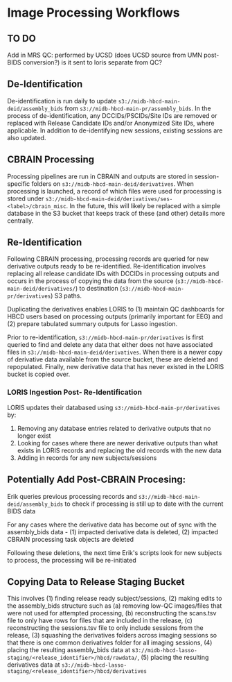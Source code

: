 # Image Processing Workflows

<object type="image/svg+xml" data="../WF.drawio.svg" width="100%"></object>

## TO DO
Add in MRS QC: performed by UCSD (does UCSD source from UMN post-BIDS conversion?) is it sent to loris separate from QC?

## De-Identification
De-identification is run daily to update `s3://midb-hbcd-main-deid/assembly_bids` from `s3://midb-hbcd-main-pr/assembly_bids`. In the process of de-identification, any DCCIDs/PSCIDs/Site IDs are removed or replaced with Release Candidate IDs and/or Anonymized Site IDs, where applicable. In addition to de-identifying new sessions, existing sessions are also updated.

## CBRAIN Processing
Processing pipelines are run in CBRAIN and outputs are stored in session-specific folders on `s3://midb-hbcd-main-deid/derivatives`. When processing is launched, a record of which files were used for processing is stored under `s3://midb-hbcd-main-deid/derivatives/ses-<label>/cbrain_misc`. In the future, this will likely be replaced with a simple database in the S3 bucket that keeps track of these (and other) details more centrally.

## Re-Identification

Following CBRAIN processing, processing records are queried for new derivative outputs ready to be re-identified. Re-identification involves replacing all release candidate IDs with DCCIDs in processing outputs and occurs in the process of copying the data from the source (`s3://midb-hbcd-main-deid/derivatives/`) to destination (`s3://midb-hbcd-main-pr/derivatives`) S3 paths.

Duplicating the derivatives enables LORIS to (1) maintain QC dashboards for HBCD users based on processing outputs (primarily important for EEG) and (2) prepare tabulated summary outputs for Lasso ingestion.

Prior to re-identification, `s3://midb-hbcd-main-pr/derivatives` is first queried to find and delete any data that either does not have associated files in `s3://midb-hbcd-main-deid/derivatives`. When there is a newer copy of derivative data available from the source bucket, these are deleted and repopulated. Finally, new derivative data that has never existed in the LORIS bucket is copied over.

### LORIS Ingestion Post- Re-Identification
LORIS updates their databased using `s3://midb-hbcd-main-pr/derivatives` by:

1. Removing any database entries related to derivative outputs that no longer exist
2. Looking for cases where there are newer derivative outputs than what exists in LORIS records and replacing the old records with the new data
3. Adding in records for any new subjects/sessions

## Potentially Add Post-CBRAIN Procesing: 

Erik queries previous processing records and `s3://midb-hbcd-main-deid/assembly_bids` to check if processing is still up to date with the current BIDS data

For any cases where the derivative data has become out of sync with the assembly_bids data - (1) impacted derivative data is deleted, (2) impacted CBRAIN processing task objects are deleted

Following these deletions, the next time Erik's scripts look for new subjects to process, the processing will be re-initiated

## Copying Data to Release Staging Bucket
This involves (1) finding release ready subject/sessions, (2) making edits to the assembly_bids structure such as (a) removing low-QC images/files that were not used for attempted processing, (b) reconstructing the scans.tsv file to only have rows for files that are included in the release, (c) reconstructing the sessions.tsv file to only include sessions from the release, (3) squashing the derivatives folders across imaging sessions so that there is one common derivatives folder for all imaging sessions, (4) placing the resulting assembly_bids data at s`3://midb-hbcd-lasso-staging/<release_identifier>/hbcd/rawdata/`, (5) placing the resulting derivatives data at `s3://midb-hbcd-lasso-staging/<release_identifier>/hbcd/derivatives`